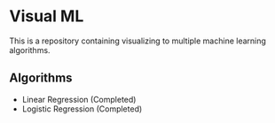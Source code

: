 # Visual ML
This is a repository containing visualizing to multiple machine learning algorithms.

## Algorithms
* Linear Regression (Completed)
* Logistic Regression (Completed)
